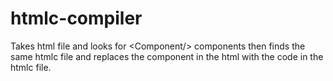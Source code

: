 # htmlc-compiler
Takes html file and looks for &lt;Component/> components then finds the same htmlc file and replaces the component in the html with the code in the htmlc file.
